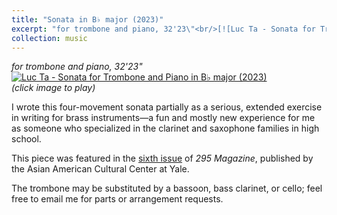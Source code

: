 ```yaml
---
title: "Sonata in B♭ major (2023)"
excerpt: "for trombone and piano, 32'23\"<br/>[![Luc Ta - Sonata for Trombone and Piano in B♭ major (2023)](https://img.youtube.com/vi/AUtxAs97rGk/0.jpg 'Luc Ta - Sonata for Trombone and Piano in B♭ major (2023)')](https://luc-ta.github.io/music/2023-bb-major-sonata/)"
collection: music
---
```


_for trombone and piano, 32'23"_\
[![Luc Ta - Sonata for Trombone and Piano in B♭ major (2023)](https://img.youtube.com/vi/AUtxAs97rGk/0.jpg)](https://www.youtube.com/watch?v=AUtxAs97rGk&list=PLYZn6AEJG5OejhldrhrgTNQsYJnWp-q6z&index=1)\
_(click image to play)_

I wrote this four-movement sonata partially as a serious, extended exercise in writing for brass instruments—a fun and mostly new experience for me as someone who specialized in the clarinet and saxophone families in high school.

This piece was featured in the [sixth issue](https://aacc.yalecollege.yale.edu/resources/295-magazine) of _295 Magazine_, published by the Asian American Cultural Center at Yale.

The trombone may be substituted by a bassoon, bass clarinet, or cello; feel free to email me for parts or arrangement requests.

